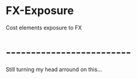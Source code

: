 # FX-Exposure
Cost elements exposure to FX
# -------------------------
Still turning my head arround on this...
